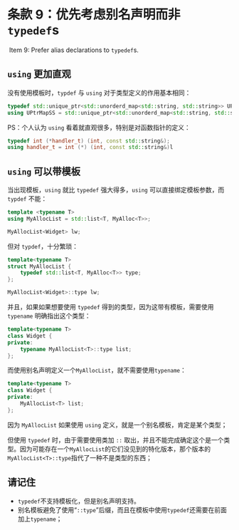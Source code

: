 # 条款 9：优先考虑别名声明而非`typedef`s

​		Item 9: Prefer alias declarations to `typedef`s.

## `using` 更加直观

没有使用模板时，`typdef` 与 `using` 对于类型定义的作用基本相同：

````c++
typedef std::unique_ptr<std::unorderd_map<std::string, std::string>> UPtrMapSS;
using UPtrMapSS = std::unique_ptr<std::unorderd_map<std::string, std::string>>;
````

PS：个人认为 `using` 看着就直观很多，特别是对函数指针的定义：

```c++
typedef int (*handler_t) (int, const std::string&);
using handler_t = int (*) (int, const std::string&)l
```



## `using` 可以带模板

当出现模板，`using` 就比 `typedef` 强大得多，`using` 可以直接绑定模板参数，而 `typdef` 不能：

````c++
template <typename T>
using MyAllocList = std::list<T, MyAlloc<T>>;

MyAllocList<Widget> lw;
````

但对 `typdef`，十分繁琐：

````c++
template<typename T>                          
struct MyAllocList {                          
    typedef std::list<T, MyAlloc<T>> type;       
};

MyAllocList<Widget>::type lw;        
````

并且，如果如果想要使用 `typedef` 得到的类型，因为这带有模板，需要使用 `typename` 明确指出这个类型：

````c++
template<typename T>
class Widget {                              
private:                                    
    typename MyAllocList<T>::type list;   
}; 
````

而使用别名声明定义一个`MyAllocList`，就不需要使用`typename`：

````c++
template<typename T>
class Widget {                              
private:                                    
    MyAllocList<T> list;
}; 
````

因为 `MyAllocList` 如果使用 `using` 定义，就是一个别名模板，肯定是某个类型；

但使用 `typedef` 时，由于需要使用类加 `::` 取出，并且不能完成确定这个是一个类型。因为可能存在一个`MyAllocList`的它们没见到的特化版本，那个版本的`MyAllocList<T>::type`指代了一种不是类型的东西；



## 请记住

- `typedef`不支持模板化，但是别名声明支持。
- 别名模板避免了使用“`::type`”后缀，而且在模板中使用`typedef`还需要在前面加上`typename`；